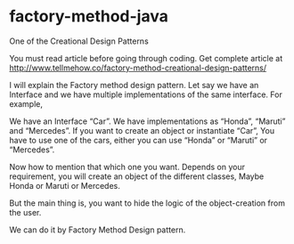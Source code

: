 # factory-method-java
One of the Creational Design Patterns

You must read article before going through coding. Get complete article at http://www.tellmehow.co/factory-method-creational-design-patterns/

I will explain the Factory method design pattern. Let say we have an Interface and we have multiple implementations of the same interface. For example,

We have an Interface “Car”. We have implementations as “Honda”, “Maruti” and “Mercedes”. If you want to create an object or instantiate “Car”, You have to use one of the cars, either you can use “Honda” or “Maruti” or “Mercedes”.

Now how to mention that which one you want. Depends on your requirement, you will create an object of the different classes, Maybe Honda or Maruti or Mercedes.

But the main thing is, you want to hide the logic of the object-creation from the user.

We can do it by Factory Method Design pattern.


